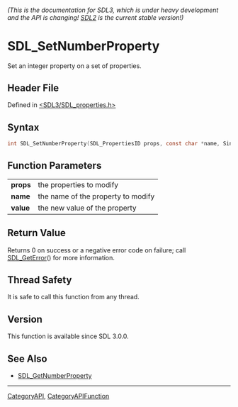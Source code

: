 ###### (This is the documentation for SDL3, which is under heavy development and the API is changing! [SDL2](https://wiki.libsdl.org/SDL2/) is the current stable version!)
# SDL_SetNumberProperty

Set an integer property on a set of properties.

## Header File

Defined in [<SDL3/SDL_properties.h>](https://github.com/libsdl-org/SDL/blob/main/include/SDL3/SDL_properties.h)

## Syntax

```c
int SDL_SetNumberProperty(SDL_PropertiesID props, const char *name, Sint64 value);

```

## Function Parameters

|               |                                    |
| ------------- | ---------------------------------- |
| **props**     | the properties to modify           |
| **name**      | the name of the property to modify |
| **value**     | the new value of the property      |

## Return Value

Returns 0 on success or a negative error code on failure; call
[SDL_GetError](SDL_GetError)() for more information.

## Thread Safety

It is safe to call this function from any thread.

## Version

This function is available since SDL 3.0.0.

## See Also

- [SDL_GetNumberProperty](SDL_GetNumberProperty)

----
[CategoryAPI](CategoryAPI), [CategoryAPIFunction](CategoryAPIFunction)

